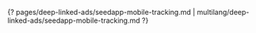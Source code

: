 {? pages/deep-linked-ads/seedapp-mobile-tracking.md | multilang/deep-linked-ads/seedapp-mobile-tracking.md ?}
